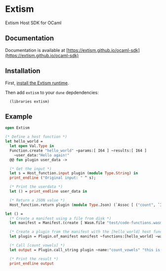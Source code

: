 # Extism

Extism Host SDK for OCaml

## Documentation

Documentation is available at [https://extism.github.io/ocaml-sdk](https://extism.github.io/ocaml-sdk)

## Installation

First, [install the Extism runtime](https://extism.org/docs/install/).

Then add `extism` to your `dune` depdendencies:

```
  (libraries extism)
```

## Example

```ocaml
open Extism

(* Define a host function *)
let hello_world =
  let open Val.Type in
  Function.create "hello_world" ~params:[ I64 ] ~results:[ I64 ]
    ~user_data:"Hello again!"
  @@ fun plugin user_data ->

  (* Get the input *)
  let s = Host_function.input plugin (module Type.String) in
  print_endline ("Original input: " ^ s);

  (* Print the userdata *)
  let () = print_endline user_data in

  (* Return a JSON value *)
  Host_function.return plugin (module Type.Json) (`Assoc [ ("count", `Int 999) ])

let () =
  (* Create a manifest using a file from disk *)
  let manifest = Manifest.(create [ Wasm.file "test/code-functions.wasm" ]) in

  (* Create a plugin from the manifest with the [hello_world] host function *)
  let plugin = Plugin.of_manifest manifest ~functions:[hello_world] ~wasi:true |> Error.unwrap in

  (* Call [count_vowels] *)
  let output = Plugin.call_string plugin ~name:"count_vowels" "this is a test" in

  (* Print the result *)
  print_endline output
```

